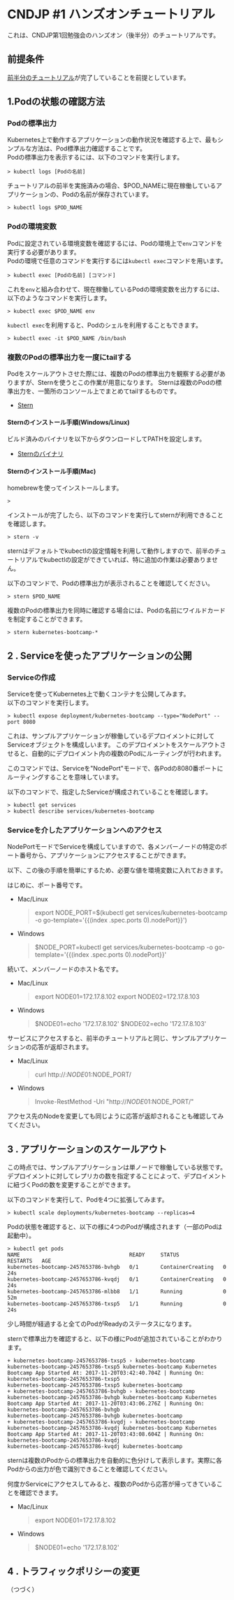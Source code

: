 CNDJP #1 ハンズオンチュートリアル
=================================
これは、CNDJP第1回勉強会のハンズオン（後半分）のチュートリアルです。

前提条件
--------
[前半分のチュートリアル](https://github.com/oracle-japan/cndjp1/blob/master/handson/handson1.md)が完了していることを前提としています。


1.Podの状態の確認方法
---------------------

### Podの標準出力
Kubernetes上で動作するアプリケーションの動作状況を確認する上で、最もシンプルな方法は、Pod標準出力確認することです。<br>
Podの標準出力を表示するには、以下のコマンドを実行します。

    > kubectl logs [Podの名前]

チュートリアルの前半を実施済みの場合、$POD_NAMEに現在稼働しているアプリケーションの、Podの名前が保存されています。

    > kubectl logs $POD_NAME

### Podの環境変数
Podに設定されている環境変数を確認するには、Podの環境上で`env`コマンドを実行する必要があります。<br>
Podの環境で任意のコマンドを実行するには`kubectl exec`コマンドを用います。

    > kubectl exec [Podの名前] [コマンド]

これを`env`と組み合わせて、現在稼働しているPodの環境変数を出力するには、以下のようなコマンドを実行します。

    > kubectl exec $POD_NAME env

`kubectl exec`を利用すると、Podのシェルを利用することもできます。

    > kubectl exec -it $POD_NAME /bin/bash

### 複数のPodの標準出力を一度にtailする
Podをスケールアウトさせた際には、複数のPodの標準出力を観察する必要がありますが、Sternを使うとこの作業が用意になります。
Sternは複数のPodの標準出力を、一箇所のコンソール上でまとめてtailするものです。

- [Stern](https://github.com/wercker/stern)

#### Sternのインストール手順(Windows/Linux)
ビルド済みのバイナリを以下からダウンロードしてPATHを設定します。

- [Sternのバイナリ](https://github.com/wercker/stern/releases)

#### Sternのインストール手順(Mac)
homebrewを使ってインストールします。

    > 

インストールが完了したら、以下のコマンドを実行してsternが利用できることを確認します。

    > stern -v

sternはデフォルトでkubectlの設定情報を利用して動作しますので、前半のチュートリアルでkubectlの設定ができていれば、特に追加の作業は必要ありません。

以下のコマンドで、Podの標準出力が表示されることを確認してください。

    > stern $POD_NAME

複数のPodの標準出力を同時に確認する場合には、Podの名前にワイルドカードを制定することができます。

    > stern kubernetes-bootcamp-*


2 . Serviceを使ったアプリケーションの公開
-------------------------------------

### Serviceの作成
Serviceを使ってKubernetes上で動くコンテナを公開してみます。<br>
以下のコマンドを実行します。

    > kubectl expose deployment/kubernetes-bootcamp --type="NodePort" --port 8080

これは、サンプルアプリケーションが稼働しているデプロイメントに対してServiceオブジェクトを構成しいます。
このデプロイメントをスケールアウトさせると、自動的にデプロイメント内の複数のPodにルーティングが行われます。

このコマンドでは、Serviceを"NodePort"モードで、各Podの8080番ポートにルーティングすることを意味しています。

以下のコマンドで、指定したServiceが構成されていることを確認します。

    > kubectl get services
    > kubectl describe services/kubernetes-bootcamp


### Serviceを介したアプリケーションへのアクセス
NodePortモードでServiceを構成していますので、各メンバーノードの特定のポート番号から、アプリケーションにアクセスすることができます。

以下、この後の手順を簡単にするため、必要な値を環境変数に入れておきます。

はじめに、ポート番号です。

- Mac/Linux

    > export NODE_PORT=$(kubectl get services/kubernetes-bootcamp -o go-template='{{(index .spec.ports 0).nodePort}}')

- Windows

    > $NODE_PORT=kubectl get services/kubernetes-bootcamp -o go-template='{{(index .spec.ports 0).nodePort}}'

続いて、メンバーノードのホスト名です。

- Mac/Linux

    > export NODE01=172.17.8.102
    > export NODE02=172.17.8.103

- Windows

    > $NODE01=echo '172.17.8.102'
    > $NODE02=echo '172.17.8.103'

サービスにアクセスすると、前半のチュートリアルと同じ、サンプルアプリケーションの応答が返却されます。

- Mac/Linux

    > curl http://:$NODE01:$NODE_PORT/

- Windows

    > Invoke-RestMethod -Uri "http://${NODE01}:$NODE_PORT/"

アクセス先のNodeを変更しても同じように応答が返却されることも確認してみてください。


3 . アプリケーションのスケールアウト
------------------------------------
この時点では、サンプルアプリケーションは単ノードで稼働している状態です。デプロイメントに対してレプリカの数を指定することによって、デプロイメントに紐づくPodの数を変更することができます。

以下のコマンドを実行して、Podを4つに拡張してみます。

    > kubectl scale deployments/kubernetes-bootcamp --replicas=4

Podの状態を確認すると、以下の様に4つのPodが構成されます（一部のPodは起動中）。

    > kubectl get pods
    NAME                                   READY     STATUS              RESTARTS   AGE
    kubernetes-bootcamp-2457653786-bvhgb   0/1       ContainerCreating   0          24s
    kubernetes-bootcamp-2457653786-kvqdj   0/1       ContainerCreating   0          24s
    kubernetes-bootcamp-2457653786-mlbb8   1/1       Running             0          52m
    kubernetes-bootcamp-2457653786-txsp5   1/1       Running             0          24s

少し時間が経過すると全てのPodがReadyのステータスになります。

sternで標準出力を確認すると、以下の様にPodが追加されていることがわかります。

    + kubernetes-bootcamp-2457653786-txsp5 › kubernetes-bootcamp
    kubernetes-bootcamp-2457653786-txsp5 kubernetes-bootcamp Kubernetes Bootcamp App Started At: 2017-11-20T03:42:40.704Z | Running On:  kubernetes-bootcamp-2457653786-txsp5
    kubernetes-bootcamp-2457653786-txsp5 kubernetes-bootcamp
    + kubernetes-bootcamp-2457653786-bvhgb › kubernetes-bootcamp
    kubernetes-bootcamp-2457653786-bvhgb kubernetes-bootcamp Kubernetes Bootcamp App Started At: 2017-11-20T03:43:06.276Z | Running On:  kubernetes-bootcamp-2457653786-bvhgb
    kubernetes-bootcamp-2457653786-bvhgb kubernetes-bootcamp
    + kubernetes-bootcamp-2457653786-kvqdj › kubernetes-bootcamp
    kubernetes-bootcamp-2457653786-kvqdj kubernetes-bootcamp Kubernetes Bootcamp App Started At: 2017-11-20T03:43:08.604Z | Running On:  kubernetes-bootcamp-2457653786-kvqdj
    kubernetes-bootcamp-2457653786-kvqdj kubernetes-bootcamp

sternは複数のPodからの標準出力を自動的に色分けして表示します。実際に各Podからの出力が色で識別できることを確認してください。

何度かServiceにアクセスしてみると、複数のPodから応答が帰ってきていることを確認できます。

- Mac/Linux

    > export NODE01=172.17.8.102

- Windows

    > $NODE01=echo '172.17.8.102'


4 . トラフィックポリシーの変更
------------------------------

（つづく）


